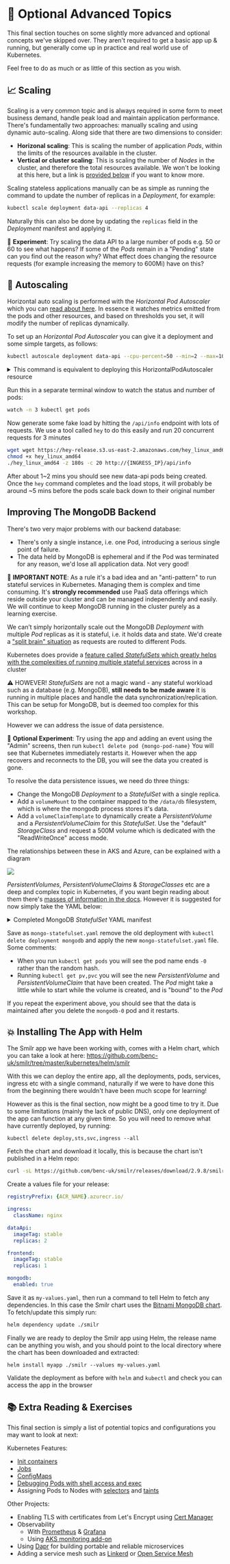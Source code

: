 # 🤯 Optional Advanced Topics

This final section touches on some slightly more advanced and optional concepts we've skipped over. They aren't required to get a basic app up & running, but generally come up in practice and real world use of Kubernetes.

Feel free to do as much or as little of this section as you wish.

## 📈 Scaling

Scaling is a very common topic and is always required in some form to meet business demand, handle peak load and maintain application performance. There's fundamentally two approaches: manually scaling and using dynamic auto-scaling. Along side that there are two dimensions to consider:

- **Horizonal scaling**: This is scaling the number of application _Pods_, within the limits of the resources available in the cluster.
- **Vertical or cluster scaling**: This is scaling the number of _Nodes_ in the cluster, and therefore the total resources available. We won't be looking at this here, but a link is [provided below](#-extra-reading--exercises) if you want to know more.

Scaling stateless applications manually can be as simple as running the command to update the number of replicas in a _Deployment_, for example:

```bash
kubectl scale deployment data-api --replicas 4
```

Naturally this can also be done by updating the `replicas` field in the _Deployment_ manifest and applying it.

🧪 **Experiment**: Try scaling the data API to a large number of pods e.g. 50 or 60 to see what happens? If some of the _Pods_ remain in a "Pending" state can you find out the reason why? What effect does changing the resource requests (for example increasing the memory to 600Mi) have on this?

## 🚦 Autoscaling

Horizontal auto scaling is performed with the _Horizontal Pod Autoscaler_ which you can [read about here](https://kubernetes.io/docs/tasks/run-application/horizontal-pod-autoscale/). In essence it watches metrics emitted from the pods and other resources, and based on thresholds you set, it will modify the number of replicas dynamically.

To set up an _Horizontal Pod Autoscaler_ you can give it a deployment and some simple targets, as follows:

```bash
kubectl autoscale deployment data-api --cpu-percent=50 --min=2 --max=10
```

<details markdown="1">
<summary>This command is equivalent to deploying this HorizontalPodAutoscaler resource</summary>

```yaml
kind: HorizontalPodAutoscaler
apiVersion: autoscaling/v1
metadata:
  name: data-api
spec:
  maxReplicas: 10
  minReplicas: 2
  scaleTargetRef:
    apiVersion: apps/v1
    kind: Deployment
    name: data-api
  targetCPUUtilizationPercentage: 50
```

</details>

Run this in a separate terminal window to watch the status and number of pods:

```bash
watch -n 3 kubectl get pods
```

Now generate some fake load by hitting the `/api/info` endpoint with lots of requests. We use a tool called `hey` to do this easily and run 20 concurrent requests for 3 minutes

```bash
wget wget https://hey-release.s3.us-east-2.amazonaws.com/hey_linux_amd64
chmod +x hey_linux_amd64
./hey_linux_amd64 -z 180s -c 20 http://{INGRESS_IP}/api/info
```

After about 1~2 mins you should see new data-api pods being created. Once the `hey` command completes and the load stops, it will probably be around ~5 mins before the pods scale back down to their original number

## Improving The MongoDB Backend

There's two very major problems with our backend database:

- There's only a single instance, i.e. one Pod, introducing a serious single point of failure.
- The data held by MongoDB is ephemeral and if the Pod was terminated for any reason, we'd lose all application data. Not very good!

🛑 **IMPORTANT NOTE**: As a rule it's a bad idea and an "anti-pattern" to run stateful services in Kubernetes. Managing them is complex and time consuming. It's **strongly recommended** use PaaS data offerings which reside outside your cluster and can be managed independently and easily. We will continue to keep MongoDB running in the cluster purely as a learning exercise.

We can’t simply horizontally scale out the MongoDB _Deployment_ with multiple _Pod_ replicas as it is stateful, i.e. it holds data and state. We'd create a ["split brain" situation](https://www.45drives.com/community/articles/what-is-split-brain/) as requests are routed to different Pods.

Kubernetes does provide a [feature called _StatefulSets_ which greatly helps with the complexities of running multiple stateful services](https://kubernetes.io/docs/concepts/workloads/controllers/statefulset/) across in a cluster

⚠️ HOWEVER! _StatefulSets_ are not a magic wand - any stateful workload such as a database (e.g. MongoDB), **still needs to be made aware** it is running in multiple places and handle the data synchronization/replication. This can be setup for MongoDB, but is deemed too complex for this workshop.

However we can address the issue of data persistence.

🧪 **Optional Experiment**: Try using the app and adding an event using the "Admin" screens, then run `kubectl delete pod {mongo-pod-name}` You will see that Kubernetes immediately restarts it. However when the app recovers and reconnects to the DB, you will see the data you created is gone.

To resolve the data persistence issues, we need do three things:

- Change the MongoDB _Deployment_ to a _StatefulSet_ with a single replica.
- Add a `volumeMount` to the container mapped to the `/data/db` filesystem, which is where the mongodb process stores it's data.
- Add a `volumeClaimTemplate` to dynamically create a _PersistentVolume_ and a _PersistentVolumeClaim_ for this _StatefulSet_. Use the "default" _StorageClass_ and request a 500M volume which is dedicated with the "ReadWriteOnce" access mode.

The relationships between these in AKS and Azure, can be explained with a diagram

![](https://docs.microsoft.com/en-us/azure/aks/media/concepts-storage/persistent-volume-claims.png)

_PersistentVolumes_, _PersistentVolumeClaims_ & _StorageClasses_ etc are a deep and complex topic in Kubernetes, if you want begin reading about them there's [masses of information in the docs](https://kubernetes.io/docs/concepts/storage/persistent-volumes/). However it is suggested for now simply take the YAML below:

<details markdown="1">
<summary>Completed MongoDB <i>StatefulSet</i> YAML manifest</summary>

```yaml
kind: StatefulSet
apiVersion: apps/v1

metadata:
  name: mongodb

spec:
  serviceName: mongodb
  replicas: 1 # Important we leave this as 1
  selector:
    matchLabels:
      app: mongodb
  template:
    metadata:
      labels:
        app: mongodb
    spec:
      containers:
        - name: mongodb-container

          image: mongo:latest
          imagePullPolicy: Always

          ports:
            - containerPort: 27017

          resources:
            requests:
              cpu: 100m
              memory: 200Mi
            limits:
              cpu: 500m
              memory: 300Mi

          readinessProbe:
            exec:
              command:
                - mongo
                - --eval
                - db.adminCommand('ping')

          env:
            - name: MONGO_INITDB_ROOT_USERNAME
              value: admin
            - name: MONGO_INITDB_ROOT_PASSWORD
              valueFrom:
                secretKeyRef:
                  name: mongo-creds
                  key: admin-password

          volumeMounts:
            - name: mongo-data
              mountPath: /data/db

  volumeClaimTemplates:
    - metadata:
        name: mongo-data
      spec:
        accessModes: ["ReadWriteOnce"]
        storageClassName: default
        resources:
          requests:
            storage: 500M
```

</details>

Save as `mongo-statefulset.yaml` remove the old deployment with `kubectl delete deployment mongodb` and apply the new `mongo-statefulset.yaml` file. Some comments:

- When you run `kubectl get pods` you will see the pod name ends `-0` rather than the random hash.
- Running `kubectl get pv,pvc` you will see the new _PersistentVolume_ and _PersistentVolumeClaim_ that have been created. The _Pod_ might take a little while to start while the volume is created, and is "bound" to the _Pod_

If you repeat the experiment above, you should see that the data is maintained after you delete the `mongodb-0` pod and it restarts.

## 💥 Installing The App with Helm

The Smilr app we have been working with, comes with a Helm chart, which you can take a look at here: https://github.com/benc-uk/smilr/tree/master/kubernetes/helm/smilr

With this we can deploy the entire app, all the deployments, pods, services, ingress etc with a single command, naturally if we were to have done this from the beginning there wouldn't have been much scope for learning!

However as this is the final section, now might be a good time to try it. Due to some limitations (mainly the lack of public DNS), only one deployment of the app can function at any given time. So you will need to remove what have currently deployed, by running:

```
kubectl delete deploy,sts,svc,ingress --all
```

Fetch the chart and download it locally, this is because the chart isn't published in a Helm repo:

```bash
curl -sL https://github.com/benc-uk/smilr/releases/download/2.9.8/smilr-chart.tar.gz | tar -zx
```

Create a values file for your release:

```yaml
registryPrefix: {ACR_NAME}.azurecr.io/

ingress:
  className: nginx

dataApi:
  imageTag: stable
  replicas: 2

frontend:
  imageTag: stable
  replicas: 1

mongodb:
  enabled: true
```

Save it as `my-values.yaml`, then run a command to tell Helm to fetch any dependencies. In this case the Smilr chart uses the [Bitnami MongoDB chart](https://github.com/bitnami/charts/tree/master/bitnami/mongodb). To fetch/update this simply run:

```bash
helm dependency update ./smilr
```

Finally we are ready to deploy the Smilr app using Helm, the release name can be anything you wish, and you should point to the local directory where the chart has been downloaded and extracted:

```
helm install myapp ./smilr --values my-values.yaml
```

Validate the deployment as before with `helm` and `kubectl` and check you can access the app in the browser

## 📚 Extra Reading & Exercises

This final section is simply a list of potential topics and configurations you may want to look at next:

Kubernetes Features:

- [Init containers](https://kubernetes.io/docs/concepts/workloads/pods/init-containers/)
- [Jobs](https://kubernetes.io/docs/concepts/workloads/controllers/job/)
- [ConfigMaps](https://kubernetes.io/docs/concepts/configuration/configmap/)
- [Debugging Pods with shell access and exec](https://kubernetes.io/docs/tasks/debug-application-cluster/get-shell-running-container/)
- Assigning Pods to Nodes with [selectors](https://kubernetes.io/docs/concepts/scheduling-eviction/assign-pod-node/) and [taints](https://kubernetes.io/docs/concepts/scheduling-eviction/taint-and-toleration/)

Other Projects:

- Enabling TLS with certificates from Let's Encrypt using [Cert Manager](https://cert-manager.io/docs/)
- Observability
  - With [Prometheus](https://artifacthub.io/packages/helm/prometheus-community/prometheus) & [Grafana](https://artifacthub.io/packages/helm/grafana/grafana)
  - Using [AKS monitoring add-on](https://docs.microsoft.com/en-us/azure/azure-monitor/containers/container-insights-overview)
- Using [Dapr](https://dapr.io/) for building portable and reliable microservices
- Adding a service mesh such as [Linkerd](https://linkerd.io/) or [Open Service Mesh](https://docs.microsoft.com/en-us/azure/aks/open-service-mesh-about)
